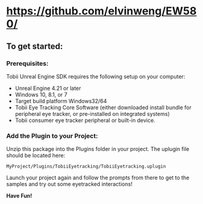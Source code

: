 # https://github.com/elvinweng/EW580/

## To get started:

### Prerequisites:
Tobii Unreal Engine SDK requires the following setup on your computer:

* Unreal Engine 4.21 or later
* Windows 10, 8.1, or 7
* Target build platform Windows32/64
* Tobii Eye Tracking Core Software (either downloaded install bundle for peripheral eye tracker, or pre-installed on integrated systems)
* Tobii consumer eye tracker peripheral or built-in device.

### Add the Plugin to your Project:
Unzip this package into the Plugins folder in your project. The uplugin file should be located here:

	MyProject/Plugins/TobiiEyetracking/TobiiEyetracking.uplugin

Launch your project again and follow the prompts from there to get to the samples and try out some 
eyetracked interactions!

**Have Fun!**
